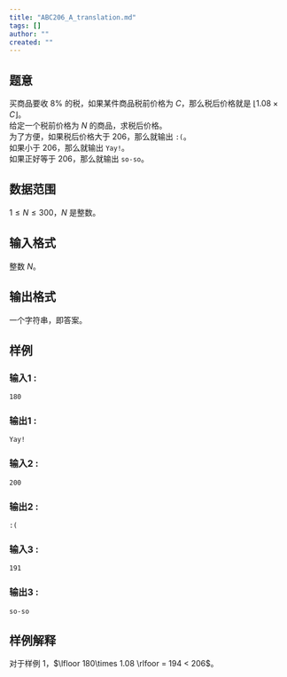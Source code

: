 ```yaml
---
title: "ABC206_A_translation.md"
tags: []
author: ""
created: ""
---
```


## 题意  

买商品要收 $8\%$ 的税，如果某件商品税前价格为 $C$，那么税后价格就是 $\lfloor 1.08 \times C \rfloor$。        
给定一个税前价格为 $N$ 的商品，求税后价格。       
为了方便，如果税后价格大于 $206$，那么就输出 `:(`。      
如果小于 $206$，那么就输出 `Yay!`。        
如果正好等于 $206$，那么就输出 `so-so`。    

## 数据范围

$1\le N\le 300$，$N$ 是整数。               

## 输入格式

整数 $N$。
          
## 输出格式

一个字符串，即答案。

## 样例

### 输入1 :
```
180
```

### 输出1 :
```
Yay!
```

### 输入2 :
```
200
```

### 输出2 :
```
:(
```

### 输入3 :
```
191
```

### 输出3 :
```
so-so
```

## 样例解释

对于样例 1，$\lfloor 180\times 1.08 \rlfoor = 194 < 206$。

